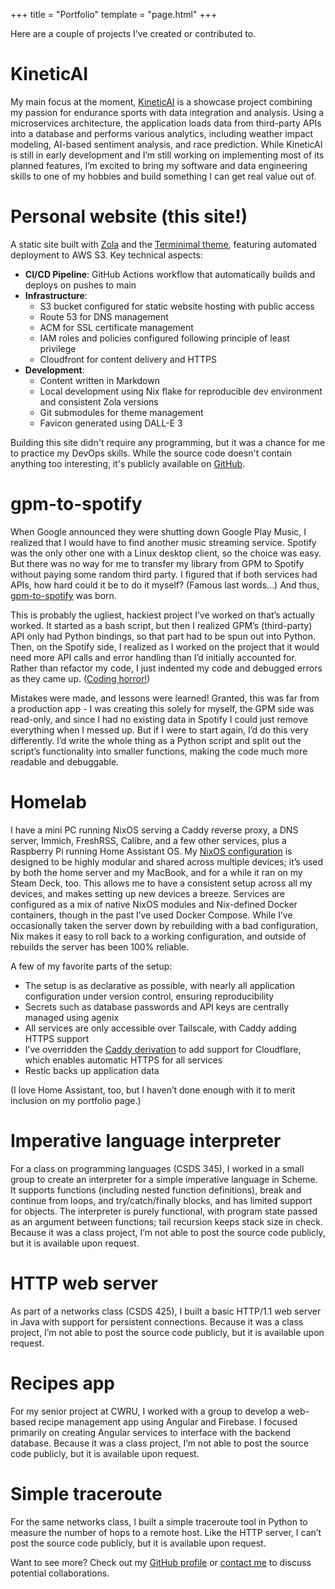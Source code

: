 +++
title = "Portfolio"
template = "page.html"
+++

Here are a couple of projects I’ve created or contributed to.

# KineticAI

My main focus at the moment, [KineticAI](https://github.com/aidengindin/KineticAI) is a showcase project combining my passion for endurance sports with data integration and analysis.
Using a microservices architecture, the application loads data from third-party APIs into a database and performs various analytics, including weather impact modeling, AI-based sentiment analysis, and race prediction.
While KineticAI is still in early development and I’m still working on implementing most of its planned features, I’m excited to bring my software and data engineering skills to one of my hobbies and build something I can get real value out of.

# Personal website (this site!)

A static site built with [Zola](https://www.getzola.org/) and the [Terminimal theme](https://github.com/pawroman/zola-theme-terminimal), featuring automated deployment to AWS S3.
Key technical aspects:

- **CI/CD Pipeline**: GitHub Actions workflow that automatically builds and deploys on pushes to main
- **Infrastructure**: 
  - S3 bucket configured for static website hosting with public access
  - Route 53 for DNS management
  - ACM for SSL certificate management
  - IAM roles and policies configured following principle of least privilege
  - Cloudfront for content delivery and HTTPS
- **Development**: 
  - Content written in Markdown
  - Local development using Nix flake for reproducible dev environment and consistent Zola versions
  - Git submodules for theme management
  - Favicon generated using DALL-E 3

Building this site didn't require any programming, but it was a chance for me to practice my DevOps skills.
While the source code doesn't contain anything too interesting, it's publicly available on [GitHub](https://github.com/aidengindin/personal-website).

# gpm-to-spotify

When Google announced they were shutting down Google Play Music, I realized that I would have to find another music streaming service.
Spotify was the only other one with a Linux desktop client, so the choice was easy.
But there was no way for me to transfer my library from GPM to Spotify without paying some random third party.
I figured that if both services had APIs, how hard could it be to do it myself?
(Famous last words…)
And thus, [gpm-to-spotify](https://github.com/aidengindin/gpm-to-spotfy) was born.

This is probably the ugliest, hackiest project I’ve worked on that’s actually worked.
It started as a bash script, but then I realized GPM’s (third-party) API only had Python bindings, so that part had to be spun out into Python.
Then, on the Spotify side, I realized as I worked on the project that it would need more API calls and error handling than I’d initially accounted for.
Rather than refactor my code, I just indented my code and debugged errors as they came up.
([Coding horror!](https://blog.codinghorror.com/))

Mistakes were made, and lessons were learned!
Granted, this was far from a production app - I was creating this solely for myself, the GPM side was read-only, and since I had no existing data in Spotify I could just remove everything when I messed up.
But if I were to start again, I’d do this very differently.
I’d write the whole thing as a Python script and split out the script’s functionality into smaller functions, making the code much more readable and debuggable.

# Homelab

I have a mini PC running NixOS serving a Caddy reverse proxy, a DNS server, Immich, FreshRSS, Calibre, and a few other services, plus a Raspberry Pi running Home Assistant OS.
My [NixOS configuration](https://github.com/aidengindin/nixos-config) is designed to be highly modular and shared across multiple devices; it’s used by both the home server and my MacBook, and for a while it ran on my Steam Deck, too.
This allows me to have a consistent setup across all my devices, and makes setting up new devices a breeze.
Services are configured as a mix of native NixOS modules and Nix-defined Docker containers, though in the past I’ve used Docker Compose.
While I’ve occasionally taken the server down by rebuilding with a bad configuration, Nix makes it easy to roll back to a working configuration, and outside of rebuilds the server has been 100% reliable.

A few of my favorite parts of the setup:

- The setup is as declarative as possible, with nearly all application configuration under version control, ensuring reproducibility
- Secrets such as database passwords and API keys are centrally managed using agenix
- All services are only accessible over Tailscale, with Caddy adding HTTPS support
- I’ve overridden the [Caddy derivation](https://github.com/aidengindin/nixos-config/blob/main/services/caddy.nix) to add support for Cloudflare, which enables automatic HTTPS for all services
- Restic backs up application data

(I love Home Assistant, too, but I haven’t done enough with it to merit inclusion on my portfolio page.)

# Imperative language interpreter

For a class on programming languages (CSDS 345), I worked in a small group to create an interpreter for a simple imperative language in Scheme.
It supports functions (including nested function definitions), break and continue from loops, and try/catch/finally blocks, and has limited support for objects.
The interpreter is purely functional, with program state passed as an argument between functions; tail recursion keeps stack size in check.
Because it was a class project, I’m not able to post the source code publicly, but it is available upon request.

# HTTP web server

As part of a networks class (CSDS 425), I built a basic HTTP/1.1 web server in Java with support for persistent connections.
Because it was a class project, I’m not able to post the source code publicly, but it is available upon request.

# Recipes app

For my senior project at CWRU, I worked with a group to develop a web-based recipe management app using Angular and Firebase.
I focused primarily on creating Angular services to interface with the backend database.
Because it was a class project, I’m not able to post the source code publicly, but it is available upon request.

# Simple traceroute

For the same networks class, I built a simple traceroute tool in Python to measure the number of hops to a remote host.
Like the HTTP server, I can’t post the source code publicly, but it is available upon request.

Want to see more? Check out my [GitHub profile](https://github.com/aidengindin) or [contact me](/pages/contact) to discuss potential collaborations. 